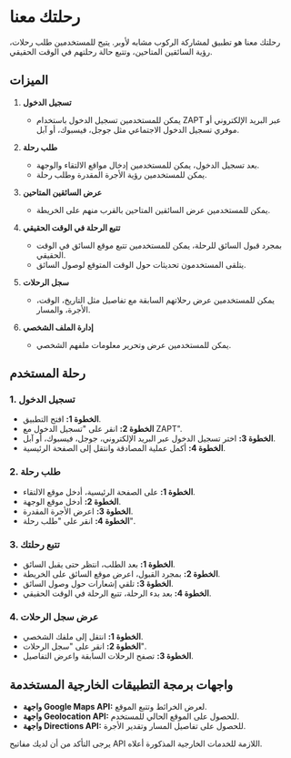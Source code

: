 # رحلتك معنا

رحلتك معنا هو تطبيق لمشاركة الركوب مشابه لأوبر. يتيح للمستخدمين طلب رحلات، رؤية السائقين المتاحين، وتتبع حالة رحلتهم في الوقت الحقيقي.

## الميزات

1. **تسجيل الدخول**
   - يمكن للمستخدمين تسجيل الدخول باستخدام ZAPT عبر البريد الإلكتروني أو موفري تسجيل الدخول الاجتماعي مثل جوجل، فيسبوك، أو آبل.

2. **طلب رحلة**
   - بعد تسجيل الدخول، يمكن للمستخدمين إدخال مواقع الالتقاء والوجهة.
   - يمكن للمستخدمين رؤية الأجرة المقدرة وطلب رحلة.

3. **عرض السائقين المتاحين**
   - يمكن للمستخدمين عرض السائقين المتاحين بالقرب منهم على الخريطة.

4. **تتبع الرحلة في الوقت الحقيقي**
   - بمجرد قبول السائق للرحلة، يمكن للمستخدمين تتبع موقع السائق في الوقت الحقيقي.
   - يتلقى المستخدمون تحديثات حول الوقت المتوقع لوصول السائق.

5. **سجل الرحلات**
   - يمكن للمستخدمين عرض رحلاتهم السابقة مع تفاصيل مثل التاريخ، الوقت، الأجرة، والمسار.

6. **إدارة الملف الشخصي**
   - يمكن للمستخدمين عرض وتحرير معلومات ملفهم الشخصي.

## رحلة المستخدم

### 1. تسجيل الدخول

- **الخطوة 1:** افتح التطبيق.
- **الخطوة 2:** انقر على "تسجيل الدخول مع ZAPT".
- **الخطوة 3:** اختر تسجيل الدخول عبر البريد الإلكتروني، جوجل، فيسبوك، أو آبل.
- **الخطوة 4:** أكمل عملية المصادقة وانتقل إلى الصفحة الرئيسية.

### 2. طلب رحلة

- **الخطوة 1:** على الصفحة الرئيسية، أدخل موقع الالتقاء.
- **الخطوة 2:** أدخل موقع الوجهة.
- **الخطوة 3:** اعرض الأجرة المقدرة.
- **الخطوة 4:** انقر على "طلب رحلة".

### 3. تتبع رحلتك

- **الخطوة 1:** بعد الطلب، انتظر حتى يقبل السائق.
- **الخطوة 2:** بمجرد القبول، اعرض موقع السائق على الخريطة.
- **الخطوة 3:** تلقي إشعارات حول وصول السائق.
- **الخطوة 4:** بعد بدء الرحلة، تتبع الرحلة في الوقت الحقيقي.

### 4. عرض سجل الرحلات

- **الخطوة 1:** انتقل إلى ملفك الشخصي.
- **الخطوة 2:** انقر على "سجل الرحلات".
- **الخطوة 3:** تصفح الرحلات السابقة واعرض التفاصيل.

## واجهات برمجة التطبيقات الخارجية المستخدمة

- **واجهة Google Maps API:** لعرض الخرائط وتتبع الموقع.
- **واجهة Geolocation API:** للحصول على الموقع الحالي للمستخدم.
- **واجهة Directions API:** للحصول على تفاصيل المسار وتقدير الأجرة.

يرجى التأكد من أن لديك مفاتيح API اللازمة للخدمات الخارجية المذكورة أعلاه.